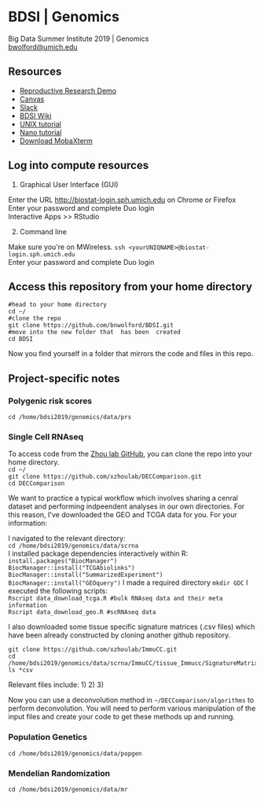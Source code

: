 # BDSI | Genomics
Big Data Summer Institute 2019 | Genomics  
bwolford@umich.edu  

## Resources

- [Reproductive Research Demo](https://github.com/statgen/bdsi-demo-2019)
- [Canvas](https://canvas.umich.edu/gateway/)
- [Slack](https://bdsiworkspace.slack.com)
- [BDSI Wiki](http://bigdatasummerinst.sph.umich.edu/wiki/index.php/Main_Page)  
- [UNIX tutorial](http://www.ee.surrey.ac.uk/Teaching/Unix/)
- [Nano tutorial](https://www.howtogeek.com/howto/42980/the-beginners-guide-to-nano-the-linux-command-line-text-editor/)
- [Download MobaXterm](https://mobaxterm.mobatek.net)

## Log into compute resources 

1) Graphical User Interface (GUI) 

Enter the URL http://biostat-login.sph.umich.edu on Chrome or Firefox  
Enter your password and complete Duo login  
Interactive Apps >> RStudio

2) Command line

Make sure you're on MWireless.
`ssh <yourUNIQNAME>@biostat-login.sph.umich.edu`  
Enter your password and complete Duo login

## Access this repository from your home directory
```
#head to your home directory
cd ~/
#clone the repo
git clone https://github.com/bnwolford/BDSI.git
#move into the new folder that  has been  created
cd BDSI
```
Now you find yourself in a folder that mirrors the code and files in this repo.  

## Project-specific notes

### Polygenic risk scores

`cd /home/bdsi2019/genomics/data/prs`

### Single Cell RNAseq
To access code from the [Zhou lab GitHub](https://github.com/xzhoulab/DECComparison), you can clone the repo into your home directory.  
`cd ~/`  
`git clone https://github.com/xzhoulab/DECComparison.git`   
`cd DECComparison`  

We want to practice a typical workflow which involves sharing a cenral dataset and performing indpeendent analyses in our own directories. For this reason, I've downloaded the GEO and TCGA data for you. For your information:  

I navigated to the relevant directory:  
`cd /home/bdsi2019/genomics/data/scrna`  
I installed package dependencies interactively within R:
`install.packages("BiocManager")`  
`BiocManager::install("TCGAbiolinks")`  
`BiocManager::install("SummarizedExperiment")`  
`BiocManager::install("GEOquery")` 
I made a required directory 
`mkdir GDC`
I executed the following scripts:   
`Rscript data_download_tcga.R #bulk RNAseq data and their meta information`  
`Rscript data_download_geo.R #scRNAseq data` 

I also downloaded some tissue specific signature matrices (.csv files) which have been already constructed by cloning another github repository.
```
git clone https://github.com/xzhoulab/ImmuCC.git
cd /home/bdsi2019/genomics/data/scrna/ImmuCC/tissue_Immucc/SignatureMatrix
ls *csv
```

Relevant files include:
1)
2)
3) 

Now you can use a deconvolution method in `~/DECComparison/algorithms` to perform deconvolution. You will need to perform various manipulation of the input files and create your code to get these methods up and running.

### Population Genetics

`cd /home/bdsi2019/genomics/data/popgen`

### Mendelian Randomization

`cd /home/bdsi2019/genomics/data/mr`

